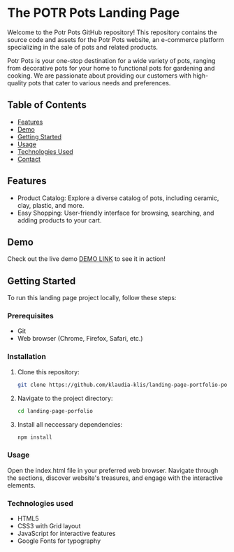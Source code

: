 # The POTR Pots Landing Page

Welcome to the Potr Pots GitHub repository! This repository contains the source code and assets for the Potr Pots website, an e-commerce platform specializing in the sale of pots and related products.

Potr Pots is your one-stop destination for a wide variety of pots, ranging from decorative pots for your home to functional pots for gardening and cooking. We are passionate about providing our customers with high-quality pots that cater to various needs and preferences.

## Table of Contents

- [Features](#features)
- [Demo](#demo)
- [Getting Started](#getting-started)
- [Usage](#usage)
- [Technologies Used](#technologies-used)
- [Contact](#contact)

## Features

- Product Catalog: Explore a diverse catalog of pots, including ceramic, clay, plastic, and more.
- Easy Shopping: User-friendly interface for browsing, searching, and adding products to your cart.

## Demo

Check out the live demo [DEMO LINK](https://klaudia-klis.github.io/landing-page-portfolio-pots/) to see it in action!

## Getting Started

To run this landing page project locally, follow these steps:

### Prerequisites

- Git
- Web browser (Chrome, Firefox, Safari, etc.)

### Installation

1. Clone this repository:

   ```bash
   git clone https://github.com/klaudia-klis/landing-page-portfolio-pots.git

2. Navigate to the project directory:

   ```bash
   cd landing-page-porfolio

3. Install all neccessary dependencies:

   ```bash
   npm install

### Usage

Open the index.html file in your preferred web browser.
Navigate through the sections, discover website's treasures, and engage with the interactive elements.

### Technologies used

- HTML5
- CSS3 with Grid layout
- JavaScript for interactive features
- Google Fonts for typography
